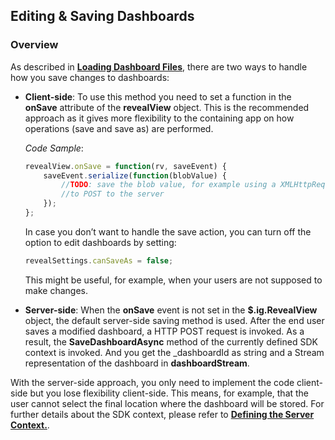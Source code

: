 ## Editing & Saving Dashboards

### Overview

As described in [**Loading Dashboard Files**](~/en/developer/web-sdk/using-the-server-sdk/loading-dashboards-server-we.md), there are two ways to handle how you save changes to dashboards:
  - **Client-side**: To use this method you need to set a function in the __onSave__
  attribute of the __revealView__ object. This is the recommended approach as it gives more flexibility to the containing app on how operations (save and save as) are performed.

    *Code Sample*:

    ``` js
    revealView.onSave = function(rv, saveEvent) {
        saveEvent.serialize(function(blobValue) {
            //TODO: save the blob value, for example using a XMLHttpRequest object
            //to POST to the server
        });
    };
    ```

    In case you don’t want to handle the save action, you can turn off the option to edit dashboards by setting:

    ``` js
    revealSettings.canSaveAs = false;
    ```

    This might be useful, for example, when your users are not supposed to make changes.

  - **Server-side**: When the __onSave__ event is not set in the __$.ig.RevealView__ object, the default server-side saving method is used. After the end user saves a modified dashboard, a HTTP POST request is invoked. As a result, the __SaveDashboardAsync__ method of the currently defined SDK context is invoked. And you get the \_dashboardId as string and a Stream representation of the dashboard in **dashboardStream**.

  With the server-side approach, you only need to implement the code
  client-side but you lose flexibility client-side. This means, for
  example, that the user cannot select the final location where the
  dashboard will be stored. For further details about the SDK context, please refer to
  [**Defining the Server Context.**](~/en/developer/general/setup-configuration-web.html#defining-server-context).
